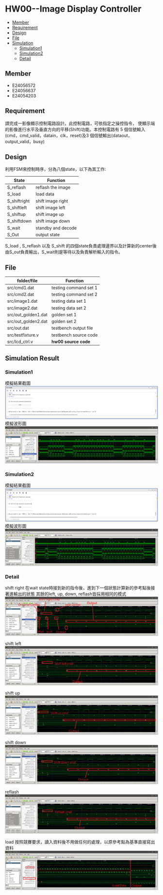 HW00--Image Display Controller
===================
* [Member](#member)
* [Requirement](#rules)
* [Design](#design)
* [File](#file)
* [Simulation](#simulation)
    * [Simulation1](#sim1)
    * [Simulation2](#sim2)
    * [Detail](#detail)


<h2 id="member">Member</h2>

- E24056572 
- E24056637 
- E24054203 

<h2 id="rules">Requirement</h2>
請完成一影像顯示控制電路設計。此控制電路，可依指定之操控指令，
使顯示端的影像進行水平及垂直方向的平移(Shift)功能。本控制電路有 5 個信號輸入(cmd，cmd_valid，datain，clk，reset)及3 個信號輸出(dataout，output_valid，busy)

<h2 id="design">Design</h2>
<p>利用FSM來控制時序，分為八個state，以下為其工作:</p>

|  State                   |            Function             
| ------------------------ |-----------------------------------|
|  S_reflash               | reflash the image
|  S_load                  | load data
|  S_shiftright            | shift image right
|  S_shiftleft             | shift image left 
|  S_shiftup               | shift image up
|  S_shiftdown             | shift image down
|  S_wait                  | standby and decode
|  S_Out                   | output state

S_load , S_reflash 以及 S_shift 的四個state負責處理邊界以及計算新的center後由S_out負責輸出，S_wait則是等待以及負責解析輸入的指令。

<h2 id="file">File</h5>

|  folder/file             |            Function                
| ------------------------ |-----------------------------------|
|  src/cmd1.dat            | testing command set 1  
|  src/cmd2.dat            | testing command set 2      
|  src/image1.dat          | testing data set 1 
|  src/image2.dat          | testing data set 2      
|  src/out_golden1.dat     | golden set 1                      
|  src/out_golden2.dat     | golden set 2                      
|  src/out.dat             | testbench output file 
|  src/testfixture.v       | testbench source code             
|  src/lcd_ctrl.v          | **hw00 source code**  

<h2 id="simulation">Simulation Result</h2>

<h3 id="sim1">Simulation1</h3>

模擬結果截圖
<img src = "./result/result.png">
模擬波形圖
<img src = "./result/waveform.png">

<h3 id="sim2">Simulation2</h3>

模擬結果截圖
<img src = "./result/result2.png">
模擬波形圖
<img src = "./result/waveform2.png">

<h3 id="detail">Detail</h3>

shift right
在wait state時接到新的指令後，進到下一個狀態計算新的參考點後接著進輸出的狀態
其餘的left, up, down, reflash皆採用相同的模式
<img src = "./result/shift_right.png">

shift left
<img src = "./result/shift_left.png">

shift up
<img src = "./result/shift_up.png">

shift down
<img src = "./result/shift_down.png">

reflash
<img src = "./result/reflash.png">

load
按照競賽要求，讀入資料後不用做任何的處理，以原參考點為基準直接寫出資料
<img src = "./result/LoadData.png">